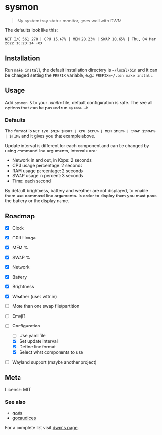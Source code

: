 # sysmon

> My system tray status monitor, goes well with DWM.

The defaults look like this:

`NET I/O 561 27O | CPU 15.67% | MEM 28.23% | SWAP 10.65% | Thu, 04 Mar 2022 18:23:14 -03`


## Installation

Run `make install`, the default installation directory is `~/local/bin` and it can be changed
setting the `PREFIX` variable, e.g.: `PREFIX=~/.bin make install`.


## Usage

Add `sysmon &` to your *.xinitrc* file, default configuration
is safe. The see all options that can be passed run `sysmon -h`.


### Defaults

The format is `NET I/O $NIN $NOUT | CPU $CPU% | MEM $MEM% | SWAP $SWAP% | $TIME`
and it gives you that example above.

Update interval is different for each component and can be changed by using
command line arguments, intervals are:

- Network in and out, in Kbps: 2 seconds
- CPU usage percentage: 2 seconds
- RAM usage percentage: 2 seconds
- SWAP usage in percent: 3 seconds
- Time: each second

By default brightness, battery and weather are not displayed, to enable them
use command line arguments. In order to display them you must pass the battery
or the display name.


## Roadmap

- [x] Clock
- [x] CPU Usage
- [x] MEM %
- [x] SWAP %
- [x] Network
- [x] Battery
- [x] Brightness
- [x] Weather (uses wttr.in)
- [ ] More than one swap file/partition
- [ ] Emoji?
- [ ] Configuration
  - [ ] Use yaml file
  - [X] Set update interval
  - [X] Define line format
  - [X] Select what components to use
- [ ] Wayland support (maybe another project)


## Meta

License: MIT


### See also

- [gods](https://github.com/schachmat/gods)
- [gocaudices](https://github.com/lordrusk/gocaudices)

For a complete list visit [dwm's page](https://dwm.suckless.org/status_monitor/).

